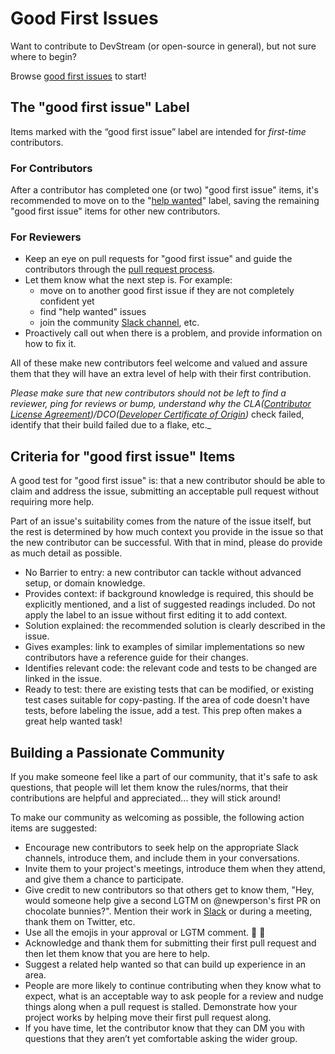# Good First Issues

Want to contribute to DevStream (or open-source in general), but not sure where to begin?

Browse [good first issues](https://github.com/devstream-io/devstream/labels/good%20first%20issue) to start!

## The "good first issue" Label

Items marked with the “good first issue” label are intended for _first-time_ contributors.

### For Contributors

After a contributor has completed one (or two) "good first issue" items, it's recommended to move on to the "[help wanted](../contributing_guide.md/#find-an-issue)" label, saving the remaining "good first issue" items for other new contributors.

### For Reviewers

- Keep an eye on pull requests for "good first issue" and guide the contributors through the [pull request process](../contributing_guide.md#pull-request-lifecycle).
- Let them know what the next step is. For example:
    - move on to another good first issue if they are not completely confident yet
    - find "help wanted" issues
    - join the community [Slack channel](https://join.slack.com/t/devstream-io/shared_invite/zt-16tb0iwzr-krcFGYRN7~Vv1suGZjdv4w), etc.
- Proactively call out when there is a problem, and provide information on how to fix it.

All of these make new contributors feel welcome and valued and assure them that they will have an extra level of help with their first contribution.

_Please make sure that new contributors should not be left to find a reviewer, ping for reviews or bump, understand why the CLA([Contributor License Agreement](https://en.wikipedia.org/wiki/Contributor_License_Agreement))/DCO([Developer Certificate of Origin](https://developercertificate.org/))_ check failed, identify that their build failed due to a flake, etc._

## Criteria for "good first issue" Items

A good test for "good first issue" is: that a new contributor should be able to claim and address the issue, submitting an acceptable pull request without requiring more help.

Part of an issue's suitability comes from the nature of the issue itself, but the rest is determined by how much context you provide in the issue so that the new contributor can be successful. With that in mind, please do provide as much detail as possible.

- No Barrier to entry: a new contributor can tackle without advanced setup, or domain knowledge.
- Provides context: if background knowledge is required, this should be explicitly mentioned, and a list of suggested readings included. Do not apply the label to an issue without first editing it to add context.
- Solution explained: the recommended solution is clearly described in the issue.
- Gives examples: link to examples of similar implementations so new contributors have a reference guide for their changes.
- Identifies relevant code: the relevant code and tests to be changed are linked in the issue.
- Ready to test: there are existing tests that can be modified, or existing test cases suitable for copy-pasting. If the area of code doesn't have tests, before labeling the issue, add a test. This prep often makes a great help wanted task!

## Building a Passionate Community

If you make someone feel like a part of our community, that it's safe to ask questions, that people will let them know the rules/norms, that their contributions are helpful and appreciated... they will stick around!

To make our community as welcoming as possible, the following action items are suggested:

- Encourage new contributors to seek help on the appropriate Slack channels, introduce them, and include them in your conversations.
- Invite them to your project's meetings, introduce them when they attend, and give them a chance to participate.
- Give credit to new contributors so that others get to know them, "Hey, would someone help give a second LGTM on @newperson's first PR on chocolate bunnies?". Mention their work in [Slack](https://join.slack.com/t/devstream-io/shared_invite/zt-16tb0iwzr-krcFGYRN7~Vv1suGZjdv4w) or during a meeting, thank them on Twitter, etc.
- Use all the emojis in your approval or LGTM comment. 💖 🚀
- Acknowledge and thank them for submitting their first pull request and then let them know that you are here to help.
- Suggest a related help wanted so that can build up experience in an area.
- People are more likely to continue contributing when they know what to expect, what is an acceptable way to ask people for a review and nudge things along when a pull request is stalled. Demonstrate how your project works by helping move their first pull request along.
- If you have time, let the contributor know that they can DM you with questions that they aren’t yet comfortable asking the wider group.
